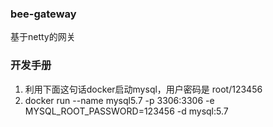 ### bee-gateway

基于netty的网关

### 开发手册
1. 利用下面这句话docker启动mysql，用户密码是 root/123456
2. docker run --name mysql5.7 -p 3306:3306 -e MYSQL_ROOT_PASSWORD=123456 -d mysql:5.7